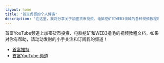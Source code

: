 ```yaml
---
layout: home
title: "首富虎哥的个人博客"
description: "在这里，我将分享关于加密货币投资、电脑挖矿和WEB3领域的各种视频教程和文档。"
---
```


首富YouTube频道上加密货币投资、电脑挖矿和WEB3撸毛的视频教程文档。如果对你有帮助，请动动发财的小手关注和订阅我的频道！

- [首富推特](https://twitter.com/huge2090)
- [首富YouTube 频道](https://www.youtube.com/@shoufu)
